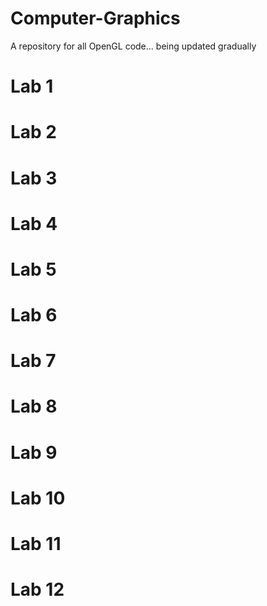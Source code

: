 # Computer-Graphics

A repository for all OpenGL code... being updated gradually
# Lab 1

# Lab 2

# Lab 3

# Lab 4

# Lab 5

# Lab 6

# Lab 7

# Lab 8

# Lab 9

# Lab 10

# Lab 11

# Lab 12
